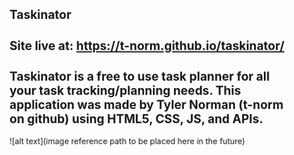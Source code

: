 ## Taskinator
Site live at: https://t-norm.github.io/taskinator/
--
Taskinator is a free to use task planner for all your task tracking/planning needs. 
This application was made by Tyler Norman (t-norm on github) using HTML5, CSS, JS, and APIs.
--
![alt text](image reference path to be placed here in the future)
